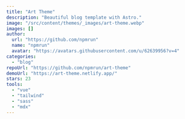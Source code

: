 ```yaml
---
title: "Art Theme"
description: "Beautiful blog template with Astro."
image: "/src/content/themes/_images/art-theme.webp"
images: []
author:
  url: "https://github.com/npmrun"
  name: "npmrun"
  avatar: "https://avatars.githubusercontent.com/u/62639956?v=4"
categories:
  - "blog"
repoUrl: "https://github.com/npmrun/art-theme"
demoUrl: "https://art-theme.netlify.app/"
stars: 23
tools:
  - "vue"
  - "tailwind"
  - "sass"
  - "mdx"
---
```

